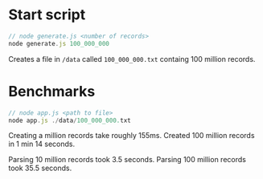 # Start script

```js
// node generate.js <number of records>
node generate.js 100_000_000
```

Creates a file in `/data` called `100_000_000.txt` containg 100 million records.

# Benchmarks

```js
// node app.js <path to file>
node app.js ./data/100_000_000.txt
```

Creating a million records take roughly 155ms.
Created 100 million records in 1 min 14 seconds.

Parsing 10 million records took 3.5 seconds.
Parsing 100 million records took 35.5 seconds.
